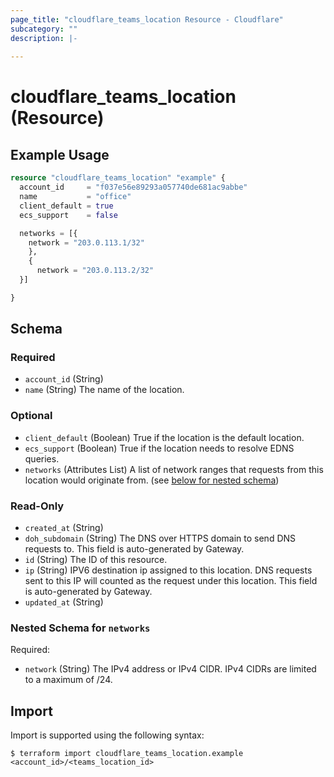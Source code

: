 ```yaml
---
page_title: "cloudflare_teams_location Resource - Cloudflare"
subcategory: ""
description: |-
  
---
```


# cloudflare_teams_location (Resource)



## Example Usage

```terraform
resource "cloudflare_teams_location" "example" {
  account_id     = "f037e56e89293a057740de681ac9abbe"
  name           = "office"
  client_default = true
  ecs_support    = false

  networks = [{
    network = "203.0.113.1/32"
    },
    {
      network = "203.0.113.2/32"
  }]

}
```
<!-- schema generated by tfplugindocs -->
## Schema

### Required

- `account_id` (String)
- `name` (String) The name of the location.

### Optional

- `client_default` (Boolean) True if the location is the default location.
- `ecs_support` (Boolean) True if the location needs to resolve EDNS queries.
- `networks` (Attributes List) A list of network ranges that requests from this location would originate from. (see [below for nested schema](#nestedatt--networks))

### Read-Only

- `created_at` (String)
- `doh_subdomain` (String) The DNS over HTTPS domain to send DNS requests to. This field is auto-generated by Gateway.
- `id` (String) The ID of this resource.
- `ip` (String) IPV6 destination ip assigned to this location. DNS requests sent to this IP will counted as the request under this location. This field is auto-generated by Gateway.
- `updated_at` (String)

<a id="nestedatt--networks"></a>
### Nested Schema for `networks`

Required:

- `network` (String) The IPv4 address or IPv4 CIDR. IPv4 CIDRs are limited to a maximum of /24.

## Import

Import is supported using the following syntax:

```shell
$ terraform import cloudflare_teams_location.example <account_id>/<teams_location_id>
```
